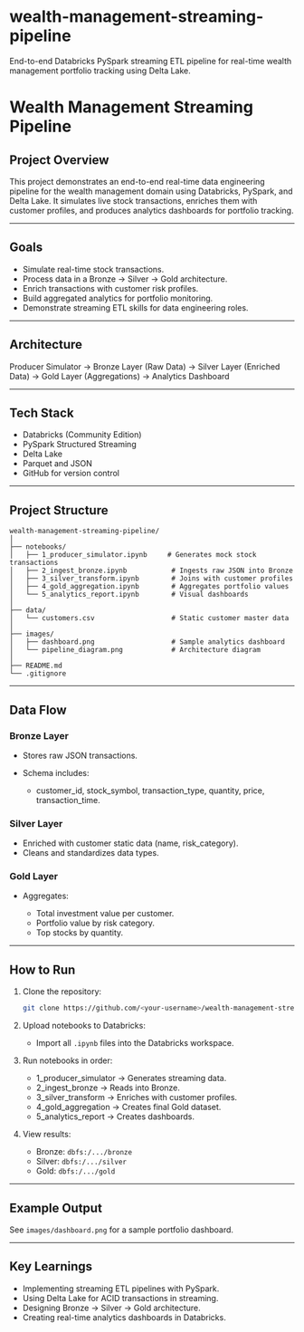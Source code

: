 # wealth-management-streaming-pipeline
End-to-end Databricks PySpark streaming ETL pipeline for real-time wealth management portfolio tracking using Delta Lake.

# Wealth Management Streaming Pipeline

## Project Overview

This project demonstrates an end-to-end real-time data engineering pipeline for the wealth management domain using Databricks, PySpark, and Delta Lake.
It simulates live stock transactions, enriches them with customer profiles, and produces analytics dashboards for portfolio tracking.

---

## Goals

* Simulate real-time stock transactions.
* Process data in a Bronze → Silver → Gold architecture.
* Enrich transactions with customer risk profiles.
* Build aggregated analytics for portfolio monitoring.
* Demonstrate streaming ETL skills for data engineering roles.

---

## Architecture

Producer Simulator → Bronze Layer (Raw Data) → Silver Layer (Enriched Data) → Gold Layer (Aggregations) → Analytics Dashboard

---

## Tech Stack

* Databricks (Community Edition)
* PySpark Structured Streaming
* Delta Lake
* Parquet and JSON
* GitHub for version control

---

## Project Structure

```
wealth-management-streaming-pipeline/
│
├── notebooks/
│   ├── 1_producer_simulator.ipynb     # Generates mock stock transactions
│   ├── 2_ingest_bronze.ipynb           # Ingests raw JSON into Bronze
│   ├── 3_silver_transform.ipynb        # Joins with customer profiles
│   ├── 4_gold_aggregation.ipynb        # Aggregates portfolio values
│   └── 5_analytics_report.ipynb        # Visual dashboards
│
├── data/
│   └── customers.csv                   # Static customer master data
│
├── images/
│   ├── dashboard.png                   # Sample analytics dashboard
│   └── pipeline_diagram.png            # Architecture diagram
│
├── README.md
└── .gitignore
```

---

## Data Flow

### Bronze Layer

* Stores raw JSON transactions.
* Schema includes:

  * customer\_id, stock\_symbol, transaction\_type, quantity, price, transaction\_time.

### Silver Layer

* Enriched with customer static data (name, risk\_category).
* Cleans and standardizes data types.

### Gold Layer

* Aggregates:

  * Total investment value per customer.
  * Portfolio value by risk category.
  * Top stocks by quantity.

---

## How to Run

1. Clone the repository:

   ```bash
   git clone https://github.com/<your-username>/wealth-management-streaming-pipeline.git
   ```

2. Upload notebooks to Databricks:

   * Import all `.ipynb` files into the Databricks workspace.

3. Run notebooks in order:

   * 1\_producer\_simulator → Generates streaming data.
   * 2\_ingest\_bronze → Reads into Bronze.
   * 3\_silver\_transform → Enriches with customer profiles.
   * 4\_gold\_aggregation → Creates final Gold dataset.
   * 5\_analytics\_report → Creates dashboards.

4. View results:

   * Bronze: `dbfs:/.../bronze`
   * Silver: `dbfs:/.../silver`
   * Gold:   `dbfs:/.../gold`

---

## Example Output

See `images/dashboard.png` for a sample portfolio dashboard.

---

## Key Learnings

* Implementing streaming ETL pipelines with PySpark.
* Using Delta Lake for ACID transactions in streaming.
* Designing Bronze → Silver → Gold architecture.
* Creating real-time analytics dashboards in Databricks.
